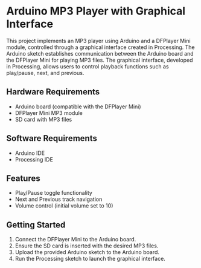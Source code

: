# Arduino MP3 Player with Graphical Interface

This project implements an MP3 player using Arduino and a DFPlayer Mini module, controlled through a graphical interface created in Processing. The Arduino sketch establishes communication between the Arduino board and the DFPlayer Mini for playing MP3 files. The graphical interface, developed in Processing, allows users to control playback functions such as play/pause, next, and previous.

## Hardware Requirements

- Arduino board (compatible with the DFPlayer Mini)
- DFPlayer Mini MP3 module
- SD card with MP3 files

## Software Requirements

- Arduino IDE
- Processing IDE

## Features

- Play/Pause toggle functionality
- Next and Previous track navigation
- Volume control (initial volume set to 10)

## Getting Started

1. Connect the DFPlayer Mini to the Arduino board.
2. Ensure the SD card is inserted with the desired MP3 files.
3. Upload the provided Arduino sketch to the Arduino board.
4. Run the Processing sketch to launch the graphical interface.


